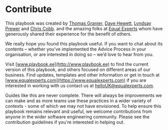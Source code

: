 # Contribute

This playbook was created by [Thomas Granier](https://www.linkedin.com/in/thomasgranier/), [Dave Hewett](https://www.linkedin.com/in/dave-hewett-b97609/), [Lyndsay Prewer](https://www.linkedin.com/in/lyndsp/) and [Chris Cobb](https://www.linkedin.com/in/chris-cobb-88981a1/). and the amazing folks at [Equal Experts](https://www.equalexperts.com/) whom have generously shared their experience for the benefit of others.

We really hope you found this playbook useful. If you want to chat about its contents – whether you’ve implemented the Advice Process in your organisation, or are interested in doing so – we’d love to hear from you.

Visit [www.playbook.ee](http://www.playbook.ee) to find the current version of this playbook, and others focused on different areas of our business. Find updates, templates and other information or get in touch at [www.equalexperts.com](https://www.equalexperts.com) if you are interested in working with us contact us at helloUK@equalexperts.com.

Guides like this are never complete. There will always be improvements we can make and as more teams use these practices in a wider variety of contexts - some of which we may not have envisioned. To help ensure this playbook remains relevant and useful, we welcome contributions from anyone in the wider software engineering community. Please see the contribution guidelines if you're interested in helping out.

